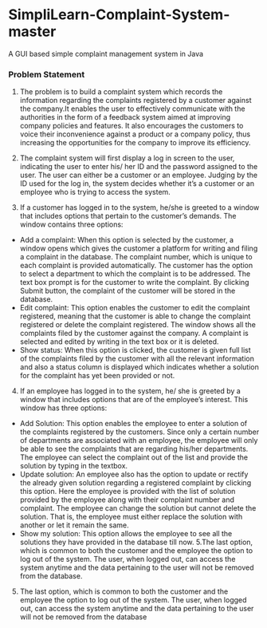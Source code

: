 # SimpliLearn-Complaint-System-master
A GUI based simple complaint management system in Java

### Problem Statement

1. The problem is to build a complaint system which records the information regarding the complaints registered by a customer against the company.It enables the user to effectively communicate with the authorities in the form of a feedback system aimed at improving company policies and features. It also encourages the customers to voice their inconvenience against a product or a company policy, thus increasing the opportunities for the company to improve its efficiency. 

2. The complaint system will first display a log in screen to the user, indicating the user to enter his/ her ID and the password assigned to the user. The user can either be a customer or an employee. Judging by the ID used for the log in, the system decides whether it’s a customer or an employee who is trying to access the system. 

3. If a customer has logged in to the system, he/she is greeted to a window that includes options that pertain to the customer’s demands. The window contains three options: 
- Add a complaint: When this option is selected by the customer, a window opens which gives the customer a platform for writing and filing a complaint in the database. The complaint number, which is unique to each complaint is provided automatically. The customer has the option to select a department to which the complaint is to be addressed. The text box prompt is for the customer to write the complaint. By clicking Submit button, the complaint of the customer will be stored in the database. 
- Edit complaint: This option enables the customer to edit the complaint registered, meaning that the customer is able to change the complaint registered or delete the complaint registered. The window shows all the complaints filed by the customer against the company. A complaint is selected and edited by writing in the text box or it is deleted. 
- Show status: When this option is clicked, the customer is given full list of the complaints filed by the customer with all the relevant information and also a status column is displayed which indicates whether a solution for the complaint has yet been provided or not. 

4. If an employee has logged in to the system, he/ she is greeted by a window that includes options that are of the employee’s interest. This window has three options: 
- Add Solution: This option enables the employee to enter a solution of the complaints registered by the customers. Since only a certain number of departments are associated with an employee, the employee will only be able to see the complaints that are regarding his/her departments. The employee can select the complaint out of the list and provide the solution by typing in the textbox. 
- Update solution: An employee also has the option to update or rectify the already given solution regarding a registered complaint by clicking this option. Here the employee is provided with the list of solution provided by the employee along with their complaint number and complaint. The employee can change the solution but cannot delete the solution. That is, the employee must either replace the solution with another or let it remain the same. 
- Show my solution: This option allows the employee to see all the solutions they have provided in the database till now. 5.The last option, which is common to both the customer and the employee the option to log out of the system. The user, when logged out, can access the system anytime and the data pertaining to the user will not be removed from the database.

5. The last option, which is common to both the customer and the employee the option to log out of the system. The user, when logged out, can access the system anytime and the data pertaining to the user will not be removed from the database

